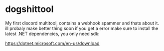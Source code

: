 # dogshittool
My first discord multitool, contains a webhook spammer and thats about it. ill probaly make better thing soon
if you get a error make sure to install the latest .NET dependencies, you only need sdk:

https://dotnet.microsoft.com/en-us/download
